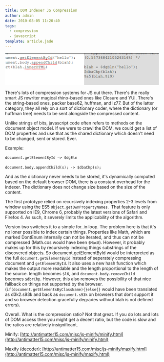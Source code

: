 ```yaml
---
title: DOM Indexer JS Compression
author: admin
date: 2010-08-05 11:20:40
tags: 
  - compression
  - javascript
template: article.jade
---
```


[![](Screenshot.png "Screenshot")](Screenshot.png)

There's lots of compression systems for JS out there. There's the really smart JS rewriter magical rhino-based ones like Closure and YUI. There's the string-based ones, packer base62, huffman, and lz77\. But of the latter category, they all rely on a sort of dictionary coder, where the dictionary (or huffman tree) needs to be sent alongside the compressed content.

Unlike strings of bits, javascript code often refers to methods on the document object model. If we were to crawl the DOM, we could get a list of DOM properties and use that as the shared dictionary which doesn't need to be changed, sent or stored. Ever.

Example:

	document.getElementById —> $dgEln

	document.body.appendChild(s); -> $dbaChp(s);

And as the dictionary never needs to be stored, it's dynamically computed based on the default browser DOM, there is a constant overhead for the indexer. The dictionary does not change size based on the size of the content.

The first prototype relied on recursively indexing properties 2-3 levels from window using the ES5 `Object.getOwnPropertyNames`.  That feature is only supported on IE9, Chrome 6, probably the latest versions of Safari and Firefox 4\. As such, it severely limits the applicability of the algorithm.

Version two switches it to a simple for..in loop. The problem here is that it's no loner possible to index certain things. Properties like Math, which are marked DontEnum internally can not be iterated, and thus can not be compressed (Math.cos would have been `$Mac8`). However, it probably makes up for this by recursively indexing things substrings of the discovered objects. So document.getElementById would be interpreted as the full `document.getElementById` instead of seperately compressing document and `getElementById`. It also uses a new hash function which makes the output more readable and the length proportional to the length of the source. length becomes `$l6`, and `document.body.removeChild` becomes `$dbrChp`. However, this also removes the possibility of that nice fallback on things not supported by the browser. (`if(document.getElementsByClassName){}else{}` would have been translated as d3k2.s93k and back as `document.s93k` on browsers that dont support it and so browser detection gracefully degrades without blah is not defined errors).

Overall. What is the compression ratio? Not that great. If you do lots and lots of DOM access then you might get a decent ratio, but the code is slow and the ratios are relatively insignificant.

Minify: [http://antimatter15.com/misc/js-minify/minify.html](http://antimatter15.com/misc/js-minify/minify.html)

Maxify (decoder): [http://antimatter15.com/misc/js-minify/maxify.html](http://antimatter15.com/misc/js-minify/maxify.html)
